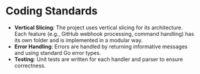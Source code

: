 # Coding Standards

- **Vertical Slicing**: The project uses vertical slicing for its architecture. Each feature (e.g., GitHub webhook processing, command handling) has its own folder and is implemented in a modular way.
- **Error Handling**: Errors are handled by returning informative messages and using standard Go error types.
- **Testing**: Unit tests are written for each handler and parser to ensure correctness.
